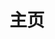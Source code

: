 ---
layout: home
title: 主页
hero:
  name: "restTrans"
  text: "在不为人知的角落中..."
  image:
    src: /icon.png
  actions:
    - theme: brand
      text: 查看信息
      link: /menu.md
---